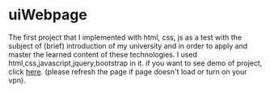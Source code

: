 # uiWebpage
 The first project that I implemented with html, css, js as a test with the subject of (brief) introduction of my university and in order to apply and master the learned content of these technologies. I used html,css,javascript,jquery,bootstrap in it.
if you want to see demo of project, click [here](/https://ui-webpage.vercel.app). (please refresh the page if page doesn't load or turn on your vpn).
